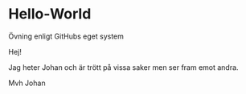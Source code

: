 # Hello-World
Övning enligt GitHubs eget system


Hej!

Jag heter Johan och är trött på vissa saker men ser fram emot andra.

Mvh
Johan
